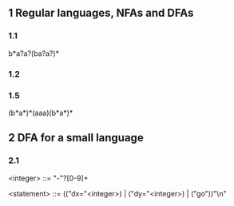## 1 Regular languages, NFAs and DFAs

### 1.1
b\*a?a?(ba?a?)\*

### 1.2

### 1.5 
(b\*a\*)\*(aaa)(b\*a\*)\*


## 2 DFA for a small language

### 2.1

\<integer\> ::= "-"?[0-9]+

\<statement\> ::= (("dx="\<integer\>) | ("dy="\<integer\>) | ("go"))"\n"